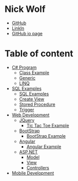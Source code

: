 Nick Wolf
=============

- [GitHub][]
- [LinkIn][]
- [GitHub io page][homepage]

Table of content
=======

- [C# Program](https://github.com/Njwolf02/Portfolio/tree/master/CExample)
  - [Class Example](https://github.com/Njwolf02/Portfolio/blob/master/CExample/CExample/Address.cs)
  - [Generic](https://github.com/Njwolf02/Portfolio/blob/master/CExample/CExample/SortByTypeThenCost.cs)
  - [LINQ](https://github.com/Njwolf02/CIS-200-HW/blob/master/Lab1/Lab1/LinqTest.cs)
- [SQL Examples](https://github.com/Njwolf02/Portfolio/tree/master/SQL)
  - [SQL Examples](https://github.com/Njwolf02/Portfolio/blob/master/SQL/SqlExample.sql)
  - [Create View](https://github.com/Njwolf02/Portfolio/blob/master/SQL/CreateViewExample.sql)
  - [Stored Procedure](https://github.com/Njwolf02/Portfolio/blob/master/SQL/StoreP.sql)
  - [Trigger](https://github.com/Njwolf02/Portfolio/blob/master/SQL/TriggerExample.sql)
- [Web Development](#using-doctoc-to-generate-links-compatible-with-other-sites)
  - [JQuery](https://github.com/Njwolf02/Portfolio/tree/master/JQuery)
    - [Tic Tac Toe Example](http://njwolf02.github.io/JQuery-Intro/ticTacToe.html)
  - [BootStrap](https://github.com/Njwolf02/BootStrap-Example)
    - [BootStrap Example](http://njwolf02.github.io/BootStrap-Example/)
  - [Angular](https://github.com/Njwolf02/Portfolio/tree/master/Angular/Level5)
    - [Angular Example](http://njwolf02.github.io/Angular-Intro/gemStore.html)
  - [ASP.NET](https://github.com/Njwolf02/Portfolio/tree/master/PizzaProjectAlt)
    - [Model](https://github.com/Njwolf02/Portfolio/blob/master/PizzaProjectAlt/PizzaProjectAlt/Models/AccountViewModels.cs)
    - [View](https://github.com/Njwolf02/Portfolio/tree/master/PizzaProjectAlt/PizzaProjectAlt/Views/Home)
    - [Controllers](https://github.com/Njwolf02/Portfolio/tree/master/PizzaProjectAlt/PizzaProjectAlt/Controllers)
- [Mobile Development](https://github.com/Njwolf02/MobileDev)

[homepage]:http://njwolf02.github.io
[GitHub]:http://github.com/Njwolf02
[LinkIn]:http://www.linkedin.com/in/nick-wolf-69bb2164
